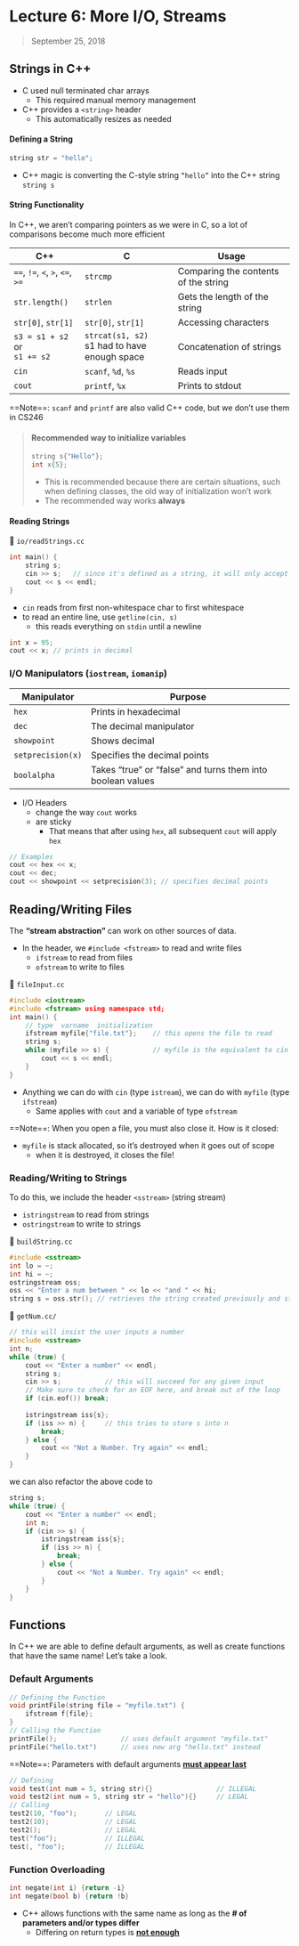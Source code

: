 # 	Lecture 6: More I/O, Streams

>  September 25, 2018

## Strings in C++

- C used null terminated char arrays
  - This required manual memory management
- C++ provides a `<string>` header
  - This automatically resizes as needed

#### Defining a String

```c++
string str = "hello";
```

- C++ magic is converting the C-style string `“hello”` into the C++ string `string s`

#### String Functionality

In C++, we aren’t comparing pointers as we were in C, so a lot of comparisons become much more efficient

| C++                                | C                                                 | Usage                                |
| ---------------------------------- | ------------------------------------------------- | ------------------------------------ |
| `==`, `!=`, `<`, `>`, `<=`, `>=`   | `strcmp`                                          | Comparing the contents of the string |
| `str.length()`                     | `strlen`                                          | Gets the length of the string        |
| `str[0]`, `str[1]`                 | `str[0]`, `str[1]`                                | Accessing characters                 |
| `s3 = s1 + s2` or <br />`s1 += s2` | `strcat(s1, s2)`<br />s1 had to have enough space | Concatenation of strings             |
| `cin`                              | `scanf`, `%d`, `%s`                               | Reads input                          |
| `cout`                             | `printf`, `%x`                                    | Prints to stdout                     |

==Note==: `scanf` and `printf` are also valid C++ code, but we don’t use them in CS246

> #### Recommended way to initialize variables
>
> ```c++
> string s{"Hello"};
> int x{5};
> ```
>
> - This is recommended because there are certain situations, such when defining classes, the old way of initialization won’t work
> - The recommended way works **always**

#### Reading Strings

:open_file_folder: `io/readStrings.cc`

```c++
int main() {
    string s;
    cin >> s; 	// since it's defined as a string, it will only accept string input
    cout << s << endl;
}
```

- `cin` reads from first non-whitespace char to first whitespace
- to read an entire line, use `getline(cin, s)`
  - this reads everything on `stdin` until a newline

```c++
int x = 95;
cout << x; // prints in decimal
```

### I/O Manipulators (`iostream`, `iomanip`)

| Manipulator       | Purpose                                                    |
| ----------------- | ---------------------------------------------------------- |
| `hex`             | Prints in hexadecimal                                      |
| `dec`             | The decimal manipulator                                    |
| `showpoint`       | Shows decimal                                              |
| `setprecision(x)` | Specifies the decimal points                               |
| `boolalpha`       | Takes “true” or “false” and turns them into boolean values |

- I/O Headers
  - change the way `cout` works
  - are sticky
    - That means that after using `hex`, all subsequent `cout` will apply `hex` 

```c++
// Examples
cout << hex << x;
cout << dec;
cout << showpoint << setprecision(3); // specifies decimal points
```

## Reading/Writing Files

The **“stream abstraction”** can work on other sources of data.

- In the header, we `#include <fstream>` to read and write files
  - `ifstream` to read from files
  - `ofstream` to write to files

:file_folder: `fileInput.cc`

```c++
#include <iostream>
#include <fstream> using namespace std;
int main() {
   	// type  varname  initialization
	ifstream myfile{"file.txt"}; 	// this opens the file to read
    string s;
    while (myfile >> s) { 			// myfile is the equivalent to cin
        cout << s << endl;
    }
}
```

- Anything we can do with `cin` (type `istream`), we can do with `myfile` (type `ifstream`)
  - Same applies with `cout` and a variable of type `ofstream`

==Note==: When you open a file, you must also close it. How is it closed:

- `myfile` is stack allocated, so it’s destroyed when it goes out of scope
  - when it is destroyed, it closes the file!

### Reading/Writing to Strings

To do this, we include the header `<sstream>` (string stream)

- `istringstream` to read from strings
- `ostringstream` to write to strings

:file_folder: `buildString.cc`

```c++
#include <sstream>
int lo = ~;
int hi = ~;
ostringstream oss;
oss << "Enter a num between " << lo << "and " << hi;
string s = oss.str(); // retrieves the string created previously and stores it into the var
```

:file_folder: `getNum.cc/` 

```c++
// this will insist the user inputs a number
#include <sstream>
int n;
while (true) {
    cout << "Enter a number" << endl;
    string s;
    cin >> s; 			// this will succeed for any given input
    // Make sure to check for an EOF here, and break out of the loop
    if (cin.eof()) break;
    
    istringstream iss{s};
    if (iss >> n) { 	// this tries to store s into n
        break;
    } else {
        cout << "Not a Number. Try again" << endl;
    }
}
```

we can also refactor the above code to

```c++
string s;
while (true) {
    cout << "Enter a number" << endl;
    int n;
    if (cin >> s) {
        istringstream iss{s};
        if (iss >> n) {
            break;
        } else {
            cout << "Not a Number. Try again" << endl;
        }
    }
}
```

## Functions

In C++ we are able to define default arguments, as well as create functions that have the same name! Let’s take a look.

### Default Arguments

```c++
// Defining the Function
void printFile(string file = "myfile.txt") {
    ifstream f{file};
}
// Calling the Function
printFile(); 				// uses default argument "myfile.txt"
printFile("hello.txt") 		// uses new arg "hello.txt" instead
```

==Note==: Parameters with default arguments **<u>must appear last</u>**

```c++
// Defining
void test(int num = 5, string str){}				// ILLEGAL
void test2(int num = 5, string str = "hello"){} 	// LEGAL
// Calling
test2(10, "foo"); 		// LEGAL
test2(10);				// LEGAL
test2();				// LEGAL
test("foo");			// ILLEGAL
test(, "foo");			// ILLEGAL
```

### Function Overloading

```c++
int negate(int i) {return -i}
int negate(bool b) {return !b}
```

- C++ allows functions with the same name as long as the **# of parameters and/or types differ**
  - Differing on return types is **<u>not enough</u>** 

